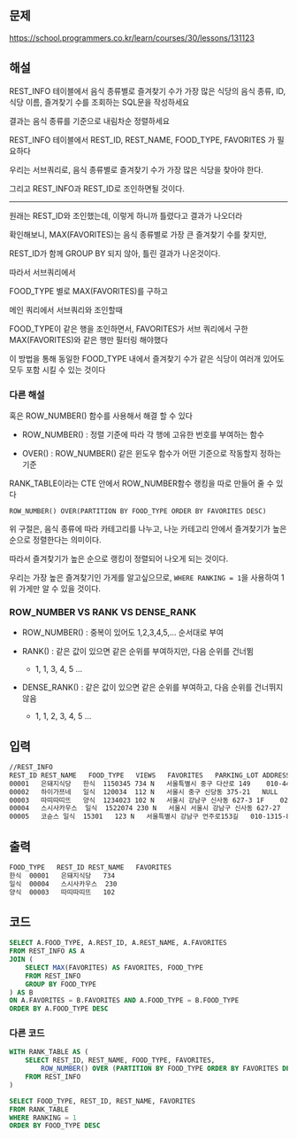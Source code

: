 ## 문제

https://school.programmers.co.kr/learn/courses/30/lessons/131123

## 해설

REST_INFO 테이블에서 음식 종류별로 즐겨찾기 수가 가장 많은 식당의 음식 종류, ID, 식당 이름, 즐겨찾기 수를 조회하는 SQL문을 작성하세요

결과는 음식 종류를 기준으로 내림차순 정렬하세요

REST_INFO 테이블에서 REST_ID, REST_NAME, FOOD_TYPE, FAVORITES 가 필요하다

우리는 서브쿼리로, 음식 종류별로 즐겨찾기 수가 가장 많은 식당을 찾아야 한다.

그리고 REST_INFO과 REST_ID로 조인하면될 것이다. 

-----

원래는 REST_ID와 조인했는데, 이렇게 하니까 틀렸다고 결과가 나오더라

확인해보니, MAX(FAVORITES)는 음식 종류별로 가장 큰 즐겨찾기 수를 찾지만,

REST_ID가 함께 GROUP BY 되지 않아, 틀린 결과가 나온것이다.

따라서 서브쿼리에서

FOOD_TYPE 별로 MAX(FAVORITES)를 구하고

메인 쿼리에서 서브쿼리와 조인할때

FOOD_TYPE이 같은 행을 조인하면서, FAVORITES가 서브 쿼리에서 구한 MAX(FAVORITES)와 같은 행만 필터링 해야했다

이 방법을 통해 동일한 FOOD_TYPE 내에서 즐겨찾기 수가 같은 식당이 여러개 있어도 모두 포함 시킬 수 있는 것이다

### 다른 해설

혹은 ROW_NUMBER() 함수를 사용해서 해결 할 수 있다

- ROW_NUMBER() : 정렬 기준에 따라 각 행에 고유한 번호를 부여하는 함수

- OVER() : ROW_NUMBER() 같은 윈도우 함수가 어떤 기준으로 작동할지 정하는 기준

RANK_TABLE이라는 CTE 안에서 ROW_NUMBER함수 랭킹을 따로 만들어 줄 수 있다

`ROW_NUMBER() OVER(PARTITION BY FOOD_TYPE ORDER BY FAVORITES DESC)`

위 구절은, 음식 종류에 따라 카테고리를 나누고, 나눈 카테고리 안에서 즐겨찾기가 높은 순으로 정렬한다는 의미이다.

따라서 즐겨찾기가 높은 순으로 랭킹이 정렬되어 나오게 되는 것이다.

우리는 가장 높은 즐겨찾기인 가게를 알고싶으므로, `WHERE RANKING = 1`을 사용하여 1위 가게만 알 수 있을 것이다.

### ROW_NUMBER VS RANK VS DENSE_RANK

- ROW_NUMBER() : 중복이 있어도 1,2,3,4,5,... 순서대로 부여

- RANK() : 같은 값이 있으면 같은 순위를 부여하지만, 다음 순위를 건너뜀 
    - 1, 1, 3, 4, 5 ...

- DENSE_RANK() : 같은 값이 있으면 같은 순위를 부여하고, 다음 순위를 건너뛰지 않음
    - 1, 1, 2, 3, 4, 5 ... 



## 입력
```txt
//REST_INFO
REST_ID	REST_NAME	FOOD_TYPE	VIEWS	FAVORITES	PARKING_LOT	ADDRESS	TEL
00001	은돼지식당	한식	1150345	734	N	서울특별시 중구 다산로 149	010-4484-8751
00002	하이가쯔네	일식	120034	112	N	서울시 중구 신당동 375-21	NULL
00003	따띠따띠뜨	양식	1234023	102	N	서울시 강남구 신사동 627-3 1F	02-6397-1023
00004	스시사카우스	일식	1522074	230	N	서울시 서울시 강남구 신사동 627-27	010-9394-2554
00005	코슌스	일식	15301	123	N	서울특별시 강남구 언주로153길	010-1315-8729
```

## 출력
```txt
FOOD_TYPE	REST_ID	REST_NAME	FAVORITES
한식	00001	은돼지식당	734
일식	00004	스시사카우스	230
양식	00003	따띠따띠뜨	102
```

## 코드

```sql
SELECT A.FOOD_TYPE, A.REST_ID, A.REST_NAME, A.FAVORITES
FROM REST_INFO AS A
JOIN (
    SELECT MAX(FAVORITES) AS FAVORITES, FOOD_TYPE
    FROM REST_INFO
    GROUP BY FOOD_TYPE
) AS B
ON A.FAVORITES = B.FAVORITES AND A.FOOD_TYPE = B.FOOD_TYPE
ORDER BY A.FOOD_TYPE DESC
```

### 다른 코드

```sql
WITH RANK_TABLE AS (
    SELECT REST_ID, REST_NAME, FOOD_TYPE, FAVORITES,
        ROW_NUMBER() OVER (PARTITION BY FOOD_TYPE ORDER BY FAVORITES DESC) AS RANKING
    FROM REST_INFO
)

SELECT FOOD_TYPE, REST_ID, REST_NAME, FAVORITES
FROM RANK_TABLE
WHERE RANKING = 1
ORDER BY FOOD_TYPE DESC
```